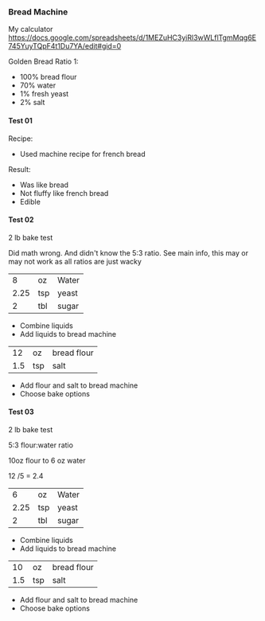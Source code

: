 ### Bread Machine 

My calculator
https://docs.google.com/spreadsheets/d/1MEZuHC3yiRl3wWLflTgmMqg6E745YuyTQpF4t1Du7YA/edit#gid=0

Golden Bread Ratio 1:
- 100% bread flour
- 70% water
- 1% fresh yeast
- 2% salt


#### Test 01

Recipe:
- Used machine recipe for french bread

Result:
- Was like bread
- Not fluffy like french bread
- Edible



#### Test 02

2 lb bake test

Did math wrong. 
And didn't know the 5:3 ratio.
See main info, this may or may not work as all ratios are just wacky


||||
|-|-|-|
|8|oz|Water|90 degrees|
|2.25|tsp|yeast||
|2|tbl|sugar||

- Combine liquids
- Add liquids to bread machine

||||
|-|-|-|
|12|oz|bread flour||
|1.5|tsp|salt||

- Add flour and salt to bread machine
- Choose bake options

#### Test 03

2 lb bake test

5:3 flour:water ratio

10oz flour to 6 oz water

12 /5 = 2.4


||||
|-|-|-|
|6|oz|Water|90 degrees|
|2.25|tsp|yeast||
|2|tbl|sugar||

- Combine liquids
- Add liquids to bread machine

||||
|-|-|-|
|10|oz|bread flour||
|1.5|tsp|salt||

- Add flour and salt to bread machine
- Choose bake options
